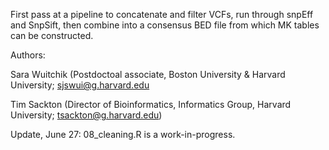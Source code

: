 First pass at a pipeline to concatenate and filter VCFs, run through snpEff and SnpSift, then combine into a consensus BED file from which MK tables can be constructed.

Authors: 


Sara Wuitchik (Postdoctoal associate, Boston University & Harvard University; sjswui@g.harvard.edu

Tim Sackton (Director of Bioinformatics, Informatics Group, Harvard University; tsackton@g.harvard.edu)

Update, June 27: 08_cleaning.R is a work-in-progress.
